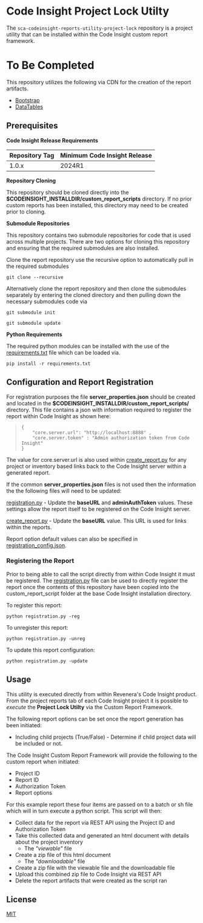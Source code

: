 # Code Insight Project Lock Utilty

The `sca-codeinsight-reports-utility-project-lock` repository is a project utility that can be installed within the Code Insight custom report framework.


# To Be Completed


This repository utilizes the following via CDN for the creation of the report artifacts.
- [Bootstrap](https://getbootstrap.com/)
- [DataTables](https://datatables.net/)

## Prerequisites

 **Code Insight Release Requirements**
  
|Repository Tag|Minimum Code Insight Release  |
|--|--|
|1.0.x |2024R1  |

**Repository Cloning**

This repository should be cloned directly into the **$CODEINSIGHT_INSTALLDIR/custom_report_scripts** directory. If no prior custom reports has been installed, this directory may need to be created prior to cloning.

**Submodule Repositories**

This repository contains two submodule repositories for code that is used across multiple projects.  There are two options for cloning this repository and ensuring that the required submodules are also installed.

Clone the report repository use the recursive option to automatically pull in the required submodules

	git clone --recursive

 Alternatively clone the report repository and then clone the submodules separately by entering the cloned directory and then pulling down the necessary submodules code via   

	git submodule init

	git submodule update

**Python Requirements**

The required python modules can be installed with the use of the [requirements.txt](requirements.txt) file which can be loaded via.

    pip install -r requirements.txt    

## Configuration and Report Registration
 
For registration purposes the file **server_properties.json** should be created and located in the **$CODEINSIGHT_INSTALLDIR/custom_report_scripts/** directory.  This file contains a json with information required to register the report within Code Insight as shown  here:

>     {
>         "core.server.url": "http://localhost:8888" ,
>         "core.server.token" : "Admin authorization token from Code Insight"
>     }

The value for core.server.url is also used within [create_report.py](create_report.py) for any project or inventory based links back to the Code Insight server within a generated report.

If the common **server_properties.json** files is not used then the information the the following files will need to be updated:

[registration.py](registration.py)  -  Update the **baseURL** and **adminAuthToken** values. These settings allow the report itself to be registered on the Code Insight server.

[create_report.py](create_report.py)  -  Update the **baseURL** value. This URL is used for links within the reports.

Report option default values can also be specified in [registration_config.json](registration_config.json).

### Registering the Report

Prior to being able to call the script directly from within Code Insight it must be registered. The [registration.py](registration.py) file can be used to directly register the report once the contents of this repository have been copied into the custom_report_script folder at the base Code Insight installation directory.

To register this report:

    python registration.py -reg

To unregister this report:

    python registration.py -unreg

To update this report configuration:

    python registration.py -update

## Usage

This utility is executed directly from within Revenera's Code Insight product. From the project reports tab of each Code Insight project it is possible to *execute* the **Project Lock Utilty** via the Custom Report Framework.  

The following report options can be set once the report generation has been initiated:

- Including child projects (True/False) - Determine if child project data will be included or not.

The Code Insight Custom Report Framework will provide the following to the custom report when initiated:

- Project ID
- Report ID
- Authorization Token
- Report options

For this example report these four items are passed on to a batch or sh file which will in turn execute a python script. This script will then:

- Collect data for the report via REST API using the Project ID and Authorization Token
- Take this collected data and generated an html document with details about the project inventory
	- The *"viewable"* file   
 - Create a zip file of this html document
	  - The *"downloadable"* file
- Create a zip file with the viewable file and the downloadable file
- Upload this combined zip file to Code Insight via REST API
- Delete the report artifacts that were created as the script ran

  

## License

[MIT](LICENSE.TXT)